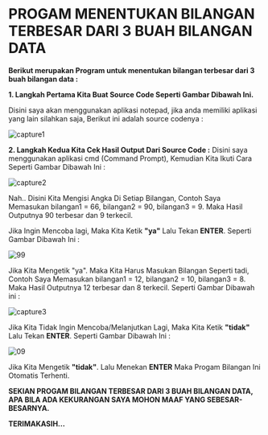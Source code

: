 # PROGAM MENENTUKAN BILANGAN TERBESAR DARI 3 BUAH BILANGAN DATA

**Berikut merupakan Program untuk menentukan  bilangan terbesar dari 3 buah bilangan data :**

**1. Langkah Pertama Kita Buat Source Code Seperti Gambar Dibawah Ini.**
   
   Disini saya akan menggunakan aplikasi notepad, jika anda memiliki aplikasi yang lain silahkan saja, Berikut ini adalah source codenya  :
   
![capture1](https://user-images.githubusercontent.com/46512870/52615100-887ff400-2ec6-11e9-8744-e24fd6e6b63b.PNG)

**2. Langkah Kedua Kita Cek Hasil Output Dari Source Code :**
  Disini saya menggunakan aplikasi cmd (Command Prompt), Kemudian Kita Ikuti  Cara Seperti Gambar Dibawah Ini :
  
![capture2](https://user-images.githubusercontent.com/46512870/52616862-8d47a680-2ecc-11e9-86fe-11baaac8b6b5.PNG)

Nah.. Disini Kita Mengisi Angka Di Setiap Bilangan, Contoh Saya Memasukan bilangan1 = 66, bilangan2 = 90, bilangan3 = 9.
Maka Hasil Outputnya 90 terbesar dan 9 terkecil.

Jika Ingin Mencoba lagi, Maka Kita Ketik **"ya"** Lalu Tekan **ENTER**. Seperti Gambar Dibawah Ini :

![99](https://user-images.githubusercontent.com/46512870/52616464-368d9d00-2ecb-11e9-8a53-736cdeb5d190.PNG)

Jika Kita Mengetik "ya". Maka Kita Harus Masukan Bilangan Seperti tadi, Contoh Saya Memasukan bilangan1 = 12, bilangan2 = 10, bilangan3 = 8. Maka Hasil Outputnya 12 terbesar dan 8 terkecil. Seperti Gambar Dibawah ini :

![capture3](https://user-images.githubusercontent.com/46512870/52616764-2c1fd300-2ecc-11e9-8003-10c9dec2a754.PNG)

Jika Kita Tidak Ingin Mencoba/Melanjutkan Lagi, Maka Kita Ketik **"tidak"** Lalu Tekan **ENTER**. Seperti Gambar Dibawah Ini :

![09](https://user-images.githubusercontent.com/46512870/52617141-6b9aef00-2ecd-11e9-8adc-d07d9fb4810e.png)

Jika Kita Mengetik **"tidak"**. Lalu Menekan **ENTER** Maka Progam Bilangan Ini Otomatis Terhenti.

**SEKIAN PROGAM BILANGAN TERBESAR DARI 3 BUAH BILANGAN DATA, APA BILA ADA KEKURANGAN SAYA MOHON MAAF YANG SEBESAR-BESARNYA.**

**TERIMAKASIH...**
